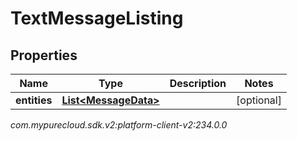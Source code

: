# TextMessageListing


## Properties

| Name | Type | Description | Notes |
| ------------ | ------------- | ------------- | ------------- |
| **entities** | [**List&lt;MessageData&gt;**](MessageData) |  |  [optional] |




_com.mypurecloud.sdk.v2:platform-client-v2:234.0.0_
